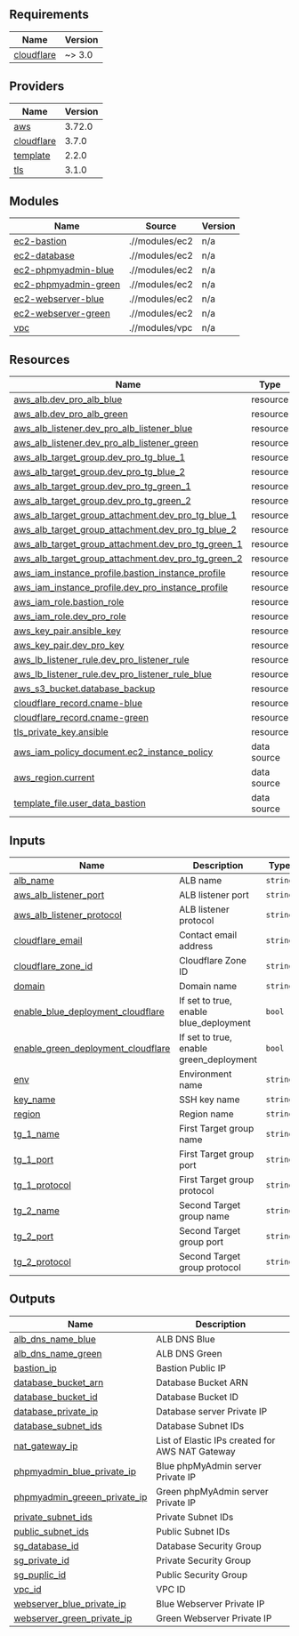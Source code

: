 ## Requirements

| Name | Version |
|------|---------|
| <a name="requirement_cloudflare"></a> [cloudflare](#requirement\_cloudflare) | ~> 3.0 |

## Providers

| Name | Version |
|------|---------|
| <a name="provider_aws"></a> [aws](#provider\_aws) | 3.72.0 |
| <a name="provider_cloudflare"></a> [cloudflare](#provider\_cloudflare) | 3.7.0 |
| <a name="provider_template"></a> [template](#provider\_template) | 2.2.0 |
| <a name="provider_tls"></a> [tls](#provider\_tls) | 3.1.0 |

## Modules

| Name | Source | Version |
|------|--------|---------|
| <a name="module_ec2-bastion"></a> [ec2-bastion](#module\_ec2-bastion) | .//modules/ec2 | n/a |
| <a name="module_ec2-database"></a> [ec2-database](#module\_ec2-database) | .//modules/ec2 | n/a |
| <a name="module_ec2-phpmyadmin-blue"></a> [ec2-phpmyadmin-blue](#module\_ec2-phpmyadmin-blue) | .//modules/ec2 | n/a |
| <a name="module_ec2-phpmyadmin-green"></a> [ec2-phpmyadmin-green](#module\_ec2-phpmyadmin-green) | .//modules/ec2 | n/a |
| <a name="module_ec2-webserver-blue"></a> [ec2-webserver-blue](#module\_ec2-webserver-blue) | .//modules/ec2 | n/a |
| <a name="module_ec2-webserver-green"></a> [ec2-webserver-green](#module\_ec2-webserver-green) | .//modules/ec2 | n/a |
| <a name="module_vpc"></a> [vpc](#module\_vpc) | .//modules/vpc | n/a |

## Resources

| Name | Type |
|------|------|
| [aws_alb.dev_pro_alb_blue](https://registry.terraform.io/providers/hashicorp/aws/latest/docs/resources/alb) | resource |
| [aws_alb.dev_pro_alb_green](https://registry.terraform.io/providers/hashicorp/aws/latest/docs/resources/alb) | resource |
| [aws_alb_listener.dev_pro_alb_listener_blue](https://registry.terraform.io/providers/hashicorp/aws/latest/docs/resources/alb_listener) | resource |
| [aws_alb_listener.dev_pro_alb_listener_green](https://registry.terraform.io/providers/hashicorp/aws/latest/docs/resources/alb_listener) | resource |
| [aws_alb_target_group.dev_pro_tg_blue_1](https://registry.terraform.io/providers/hashicorp/aws/latest/docs/resources/alb_target_group) | resource |
| [aws_alb_target_group.dev_pro_tg_blue_2](https://registry.terraform.io/providers/hashicorp/aws/latest/docs/resources/alb_target_group) | resource |
| [aws_alb_target_group.dev_pro_tg_green_1](https://registry.terraform.io/providers/hashicorp/aws/latest/docs/resources/alb_target_group) | resource |
| [aws_alb_target_group.dev_pro_tg_green_2](https://registry.terraform.io/providers/hashicorp/aws/latest/docs/resources/alb_target_group) | resource |
| [aws_alb_target_group_attachment.dev_pro_tg_blue_1](https://registry.terraform.io/providers/hashicorp/aws/latest/docs/resources/alb_target_group_attachment) | resource |
| [aws_alb_target_group_attachment.dev_pro_tg_blue_2](https://registry.terraform.io/providers/hashicorp/aws/latest/docs/resources/alb_target_group_attachment) | resource |
| [aws_alb_target_group_attachment.dev_pro_tg_green_1](https://registry.terraform.io/providers/hashicorp/aws/latest/docs/resources/alb_target_group_attachment) | resource |
| [aws_alb_target_group_attachment.dev_pro_tg_green_2](https://registry.terraform.io/providers/hashicorp/aws/latest/docs/resources/alb_target_group_attachment) | resource |
| [aws_iam_instance_profile.bastion_instance_profile](https://registry.terraform.io/providers/hashicorp/aws/latest/docs/resources/iam_instance_profile) | resource |
| [aws_iam_instance_profile.dev_pro_instance_profile](https://registry.terraform.io/providers/hashicorp/aws/latest/docs/resources/iam_instance_profile) | resource |
| [aws_iam_role.bastion_role](https://registry.terraform.io/providers/hashicorp/aws/latest/docs/resources/iam_role) | resource |
| [aws_iam_role.dev_pro_role](https://registry.terraform.io/providers/hashicorp/aws/latest/docs/resources/iam_role) | resource |
| [aws_key_pair.ansible_key](https://registry.terraform.io/providers/hashicorp/aws/latest/docs/resources/key_pair) | resource |
| [aws_key_pair.dev_pro_key](https://registry.terraform.io/providers/hashicorp/aws/latest/docs/resources/key_pair) | resource |
| [aws_lb_listener_rule.dev_pro_listener_rule](https://registry.terraform.io/providers/hashicorp/aws/latest/docs/resources/lb_listener_rule) | resource |
| [aws_lb_listener_rule.dev_pro_listener_rule_blue](https://registry.terraform.io/providers/hashicorp/aws/latest/docs/resources/lb_listener_rule) | resource |
| [aws_s3_bucket.database_backup](https://registry.terraform.io/providers/hashicorp/aws/latest/docs/resources/s3_bucket) | resource |
| [cloudflare_record.cname-blue](https://registry.terraform.io/providers/cloudflare/cloudflare/latest/docs/resources/record) | resource |
| [cloudflare_record.cname-green](https://registry.terraform.io/providers/cloudflare/cloudflare/latest/docs/resources/record) | resource |
| [tls_private_key.ansible](https://registry.terraform.io/providers/hashicorp/tls/latest/docs/resources/private_key) | resource |
| [aws_iam_policy_document.ec2_instance_policy](https://registry.terraform.io/providers/hashicorp/aws/latest/docs/data-sources/iam_policy_document) | data source |
| [aws_region.current](https://registry.terraform.io/providers/hashicorp/aws/latest/docs/data-sources/region) | data source |
| [template_file.user_data_bastion](https://registry.terraform.io/providers/hashicorp/template/latest/docs/data-sources/file) | data source |

## Inputs

| Name | Description | Type | Default | Required |
|------|-------------|------|---------|:--------:|
| <a name="input_alb_name"></a> [alb\_name](#input\_alb\_name) | ALB name | `string` | `"dev-pro-alb"` | no |
| <a name="input_aws_alb_listener_port"></a> [aws\_alb\_listener\_port](#input\_aws\_alb\_listener\_port) | ALB listener port | `string` | `"80"` | no |
| <a name="input_aws_alb_listener_protocol"></a> [aws\_alb\_listener\_protocol](#input\_aws\_alb\_listener\_protocol) | ALB listener protocol | `string` | `"HTTP"` | no |
| <a name="input_cloudflare_email"></a> [cloudflare\_email](#input\_cloudflare\_email) | Contact email address | `string` | `"dmytro.trendiuk@dev.pro"` | no |
| <a name="input_cloudflare_zone_id"></a> [cloudflare\_zone\_id](#input\_cloudflare\_zone\_id) | Cloudflare Zone ID | `string` | `"34ecc35d44b40c021b5909560781d6a6"` | no |
| <a name="input_domain"></a> [domain](#input\_domain) | Domain name | `string` | `"trendv2021.pp.ua"` | no |
| <a name="input_enable_blue_deployment_cloudflare"></a> [enable\_blue\_deployment\_cloudflare](#input\_enable\_blue\_deployment\_cloudflare) | If set to true, enable blue\_deployment | `bool` | `false` | no |
| <a name="input_enable_green_deployment_cloudflare"></a> [enable\_green\_deployment\_cloudflare](#input\_enable\_green\_deployment\_cloudflare) | If set to true, enable green\_deployment | `bool` | `true` | no |
| <a name="input_env"></a> [env](#input\_env) | Environment name | `string` | `"dev-pro-test"` | no |
| <a name="input_key_name"></a> [key\_name](#input\_key\_name) | SSH key name | `string` | `"ansible"` | no |
| <a name="input_region"></a> [region](#input\_region) | Region name | `string` | `"eu-west-1"` | no |
| <a name="input_tg_1_name"></a> [tg\_1\_name](#input\_tg\_1\_name) | First Target group name | `string` | `"dev-pro-tg-webserver"` | no |
| <a name="input_tg_1_port"></a> [tg\_1\_port](#input\_tg\_1\_port) | First Target group port | `string` | `"80"` | no |
| <a name="input_tg_1_protocol"></a> [tg\_1\_protocol](#input\_tg\_1\_protocol) | First Target group protocol | `string` | `"HTTP"` | no |
| <a name="input_tg_2_name"></a> [tg\_2\_name](#input\_tg\_2\_name) | Second Target group name | `string` | `"dev-pro-tg-phpmyadmin"` | no |
| <a name="input_tg_2_port"></a> [tg\_2\_port](#input\_tg\_2\_port) | Second Target group port | `string` | `"80"` | no |
| <a name="input_tg_2_protocol"></a> [tg\_2\_protocol](#input\_tg\_2\_protocol) | Second Target group protocol | `string` | `"HTTP"` | no |

## Outputs

| Name | Description |
|------|-------------|
| <a name="output_alb_dns_name_blue"></a> [alb\_dns\_name\_blue](#output\_alb\_dns\_name\_blue) | ALB DNS Blue |
| <a name="output_alb_dns_name_green"></a> [alb\_dns\_name\_green](#output\_alb\_dns\_name\_green) | ALB DNS Green |
| <a name="output_bastion_ip"></a> [bastion\_ip](#output\_bastion\_ip) | Bastion Public IP |
| <a name="output_database_bucket_arn"></a> [database\_bucket\_arn](#output\_database\_bucket\_arn) | Database Bucket ARN |
| <a name="output_database_bucket_id"></a> [database\_bucket\_id](#output\_database\_bucket\_id) | Database Bucket ID |
| <a name="output_database_private_ip"></a> [database\_private\_ip](#output\_database\_private\_ip) | Database server Private IP |
| <a name="output_database_subnet_ids"></a> [database\_subnet\_ids](#output\_database\_subnet\_ids) | Database Subnet IDs |
| <a name="output_nat_gateway_ip"></a> [nat\_gateway\_ip](#output\_nat\_gateway\_ip) | List of Elastic IPs created for AWS NAT Gateway |
| <a name="output_phpmyadmin_blue_private_ip"></a> [phpmyadmin\_blue\_private\_ip](#output\_phpmyadmin\_blue\_private\_ip) | Blue phpMyAdmin server Private IP |
| <a name="output_phpmyadmin_greeen_private_ip"></a> [phpmyadmin\_greeen\_private\_ip](#output\_phpmyadmin\_greeen\_private\_ip) | Green phpMyAdmin server Private IP |
| <a name="output_private_subnet_ids"></a> [private\_subnet\_ids](#output\_private\_subnet\_ids) | Private Subnet IDs |
| <a name="output_public_subnet_ids"></a> [public\_subnet\_ids](#output\_public\_subnet\_ids) | Public Subnet IDs |
| <a name="output_sg_database_id"></a> [sg\_database\_id](#output\_sg\_database\_id) | Database Security Group |
| <a name="output_sg_private_id"></a> [sg\_private\_id](#output\_sg\_private\_id) | Private Security Group |
| <a name="output_sg_puplic_id"></a> [sg\_puplic\_id](#output\_sg\_puplic\_id) | Public Security Group |
| <a name="output_vpc_id"></a> [vpc\_id](#output\_vpc\_id) | VPC ID |
| <a name="output_webserver_blue_private_ip"></a> [webserver\_blue\_private\_ip](#output\_webserver\_blue\_private\_ip) | Blue Webserver Private IP |
| <a name="output_webserver_green_private_ip"></a> [webserver\_green\_private\_ip](#output\_webserver\_green\_private\_ip) | Green Webserver Private IP |
